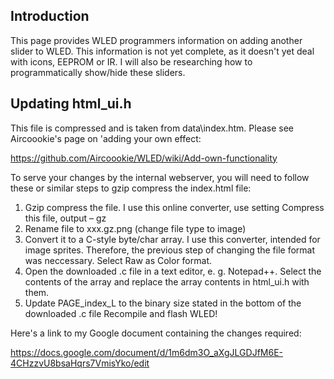 ## Introduction
This page provides WLED programmers information on adding another slider to WLED. This information is not yet complete, as it doesn't yet deal with icons, EEPROM or IR. I will also be researching how to programmatically show/hide these sliders.

## Updating html_ui.h
This file is compressed and is taken from data\index.htm. Please see Aircoookie's page on 'adding your own effect:

https://github.com/Aircoookie/WLED/wiki/Add-own-functionality

To serve your changes by the internal webserver, you will need to follow these or similar steps to gzip compress the index.html file:

1. Gzip compress the file. I use this online converter, use setting Compress this file, output – gz
1. Rename file to xxx.gz.png (change file type to image)
1. Convert it to a C-style byte/char array. I use this converter, intended for image sprites. Therefore, the previous step of changing the file format was neccessary. Select Raw as Color format.
1. Open the downloaded .c file in a text editor, e. g. Notepad++. Select the contents of the array and replace the array contents in html_ui.h with them.
1. Update PAGE_index_L to the binary size stated in the bottom of the downloaded .c file
Recompile and flash WLED!

Here's a link to my Google document containing the changes required:

https://docs.google.com/document/d/1m6dm3O_aXgJLGDJfM6E-4CHzzvU8bsaHqrs7VmisYko/edit